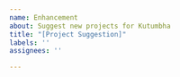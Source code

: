 ```yaml
---
name: Enhancement
about: Suggest new projects for Kutumbha
title: "[Project Suggestion]"
labels: ''
assignees: ''

---
```



